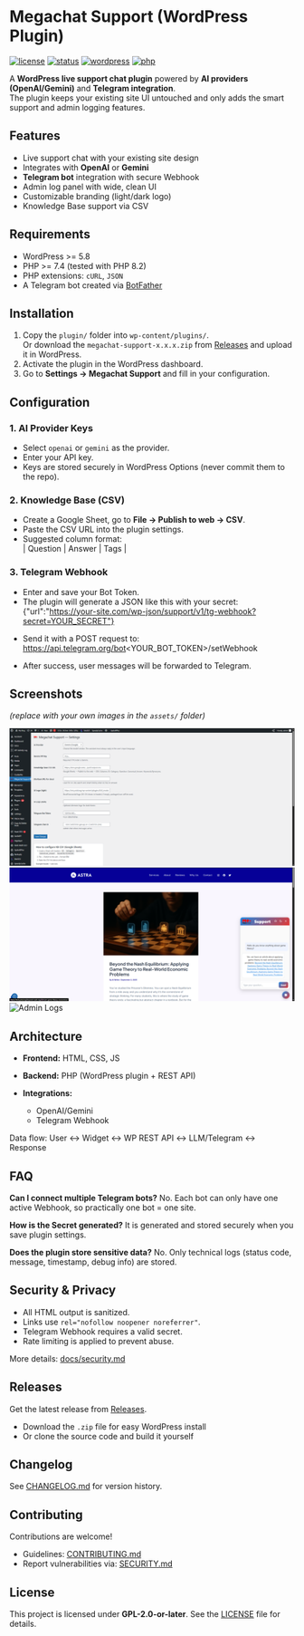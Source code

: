 # Megachat Support (WordPress Plugin)

[![license](https://img.shields.io/badge/license-GPL--2.0--or--later-blue.svg)](LICENSE)
[![status](https://img.shields.io/badge/status-stable-brightgreen.svg)]()
[![wordpress](https://img.shields.io/badge/WordPress-5.8+-blue)]()
[![php](https://img.shields.io/badge/PHP-7.4+-blue)]()

A **WordPress live support chat plugin** powered by **AI providers (OpenAI/Gemini)** and **Telegram integration**.  
The plugin keeps your existing site UI untouched and only adds the smart support and admin logging features.

## Features
- Live support chat with your existing site design
- Integrates with **OpenAI** or **Gemini**
- **Telegram bot** integration with secure Webhook
- Admin log panel with wide, clean UI
- Customizable branding (light/dark logo)
- Knowledge Base support via CSV

## Requirements
- WordPress >= 5.8  
- PHP >= 7.4 (tested with PHP 8.2)  
- PHP extensions: `cURL`, `JSON`  
- A Telegram bot created via [BotFather](https://t.me/botfather)

## Installation
1. Copy the `plugin/` folder into `wp-content/plugins/`.  
   Or download the `megachat-support-x.x.x.zip` from [Releases](../../releases) and upload it in WordPress.  
2. Activate the plugin in the WordPress dashboard.  
3. Go to **Settings → Megachat Support** and fill in your configuration.

## Configuration

### 1. AI Provider Keys
- Select `openai` or `gemini` as the provider.  
- Enter your API key.  
- Keys are stored securely in WordPress Options (never commit them to the repo).

### 2. Knowledge Base (CSV)
- Create a Google Sheet, go to **File → Publish to web → CSV**.  
- Paste the CSV URL into the plugin settings.  
- Suggested column format:  
  | Question | Answer | Tags |

### 3. Telegram Webhook
- Enter and save your Bot Token.  
- The plugin will generate a JSON like this with your secret:
  {"url":"https://your-site.com/wp-json/support/v1/tg-webhook?secret=YOUR_SECRET"}

* Send it with a POST request to:
  https://api.telegram.org/bot<YOUR_BOT_TOKEN>/setWebhook

* After success, user messages will be forwarded to Telegram.
## Screenshots

*(replace with your own images in the `assets/` folder)*

![Settings Page](assets/settings.png)
![Chat Widget](assets/chat.png)
![Admin Logs](assets/logs.png)

## Architecture

* **Frontend:** HTML, CSS, JS
* **Backend:** PHP (WordPress plugin + REST API)
* **Integrations:**

  * OpenAI/Gemini
  * Telegram Webhook

Data flow:
User ↔ Widget ↔ WP REST API ↔ LLM/Telegram ↔ Response

## FAQ

**Can I connect multiple Telegram bots?**
No. Each bot can only have one active Webhook, so practically one bot = one site.

**How is the Secret generated?**
It is generated and stored securely when you save plugin settings.

**Does the plugin store sensitive data?**
No. Only technical logs (status code, message, timestamp, debug info) are stored.

## Security & Privacy

* All HTML output is sanitized.
* Links use `rel="nofollow noopener noreferrer"`.
* Telegram Webhook requires a valid secret.
* Rate limiting is applied to prevent abuse.

More details: [docs/security.md](docs/security.md)

## Releases

Get the latest release from [Releases](../../releases).

* Download the `.zip` file for easy WordPress install
* Or clone the source code and build it yourself

## Changelog

See [CHANGELOG.md](CHANGELOG.md) for version history.

## Contributing

Contributions are welcome!

* Guidelines: [CONTRIBUTING.md](CONTRIBUTING.md)
* Report vulnerabilities via: [SECURITY.md](SECURITY.md)

## License

This project is licensed under **GPL-2.0-or-later**.
See the [LICENSE](LICENSE) file for details.